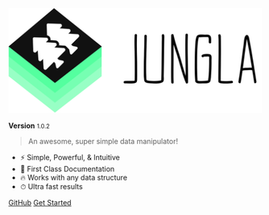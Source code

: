 ![logo](assets/img/Jungla.svg)

<b>Version</b> <small>1.0.2</small>

> An awesome, super simple data manipulator!

-   ⚡️️ Simple, Powerful, & Intuitive
-   💎 First Class Documentation
-   🔥 Works with any data structure
-   ⏱ Ultra fast results

<div class="buttons">
  <a href="https://github.com/crazywolf132/Jungla" target="_blank"><span>GitHub</span></a>
  <a href="#/README.md"><span>Get Started</span></a>
</div>
